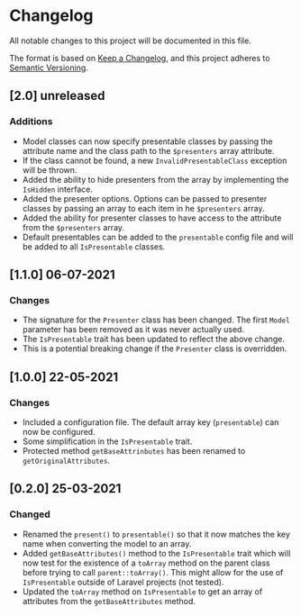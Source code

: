 # Changelog
All notable changes to this project will be documented in this file.

The format is based on [Keep a Changelog](https://keepachangelog.com/en/1.0.0/),
and this project adheres to [Semantic Versioning](https://semver.org/spec/v2.0.0.html).

## [2.0] unreleased
### Additions
- Model classes can now specify presentable classes by passing the attribute name and the class path to the `$presenters` array attribute.
- If the class cannot be found, a new `InvalidPresentableClass` exception will be thrown.
- Added the ability to hide presenters from the array by implementing the `IsHidden` interface.
- Added the presenter options. Options can be passed to presenter classes by passing an array to each item in he `$presenters` array.
- Added the ability for presenter classes to have access to the attribute from the `$presenters` array.
- Default presentables can be added to the `presentable` config file and will be added to all `IsPresentable` classes.

## [1.1.0] 06-07-2021
### Changes
- The signature for the `Presenter` class has been changed. The first `Model` parameter has been removed as it was never actually used.
- The `IsPresentable` trait has been updated to reflect the above change.
- This is a potential breaking change if the `Presenter` class is overridden.

## [1.0.0] 22-05-2021
### Changes
- Included a configuration file. The default array key (`presentable`) can now be configured.
- Some simplification in the `IsPresentable` trait.
- Protected method `getBaseAttrinbutes` has been renamed to `getOriginalAttributes`.

## [0.2.0] 25-03-2021
### Changed
- Renamed the `present()` to `presentable()` so that it now matches the key name when converting the model to an array.
- Added `getBaseAttributes()` method to the `IsPresentable` trait which will now test for the existence of a `toArray` method on the parent class before trying to call `parent::toArray()`. This might allow for the use of `IsPresentable` outside of Laravel projects (not tested).
- Updated the `toArray` method on `IsPresentable` to get an array of attributes from the  `getBaseAttributes` method.
